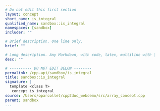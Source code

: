 ```yaml
---
# Do not edit this first section
layout: concept
short_name: is_integral
qualified_name: sandbox::is_integral
namespaces: [sandbox]
includer: ""

# Brief description. One line only.
brief: ""

# Long description. Any Markdown, with code, latex, multiline with |
desc: ""

# ---------- DO NOT EDIT BELOW --------
permalink: /cpp-api/sandbox/is_integral
title: sandbox::is_integral
signature: |
  template <class T>
   concept is_integral
source: /Users/oparcollet/cpp2doc_webdemo/src/array_concept.cpp
parent: sandbox
...
```


